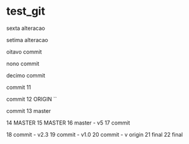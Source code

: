 # test_git

sexta alteracao

setima alteracao 

oitavo commit 

nono commit

decimo commit 

commit 11

commit 12 ORIGIN ``

commit 13 master 

14 MASTER
15 MASTER 
16 master - v5 
17 commit 

18 commit - v2.3 
19 commit - v1.0 
20 commit - v origin 
21 final
22 final
